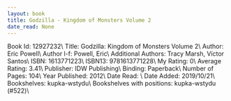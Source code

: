 ```yaml
---
layout: book
title: Godzilla - Kingdom of Monsters Volume 2
date_read: None
---
```


Book Id: 12927232\ 
Title: Godzilla: Kingdom of Monsters Volume 2\ 
Author: Eric Powell\ 
Author l-f: Powell, Eric\ 
Additional Authors: Tracy Marsh, Víctor Santos\ 
ISBN: 1613771223\ 
ISBN13: 9781613771228\ 
My Rating: 0\ 
Average Rating: 3.41\ 
Publisher: IDW Publishing\ 
Binding: Paperback\ 
Number of Pages: 104\ 
Year Published: 2012\ 
Date Read: \ 
Date Added: 2019/10/21\ 
Bookshelves: kupka-wstydu\ 
Bookshelves with positions: kupka-wstydu (#522)\ 


